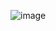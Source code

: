 ![image](https://user-images.githubusercontent.com/117676317/230896937-15c083ea-bd7d-4a71-bfa0-3c84b8d1f2e0.png)
